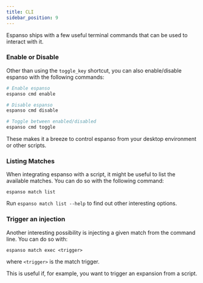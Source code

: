 ```yaml
---
title: CLI
sidebar_position: 9
---
```


Espanso ships with a few useful terminal commands that can be used to interact
with it.

### Enable or Disable

Other than using the `toggle_key` shortcut, you can also enable/disable espanso
with the following commands:

```bash
# Enable espanso
espanso cmd enable

# Disable espanso
espanso cmd disable

# Toggle between enabled/disabled
espanso cmd toggle
```

These makes it a breeze to control espanso from your desktop environment or
other scripts.

### Listing Matches

When integrating espanso with a script, it might be useful to list the available
matches. You can do so with the following command:

```
espanso match list
```

Run `espanso match list --help` to find out other interesting options.

### Trigger an injection

Another interesting possibility is injecting a given match from the command
line. You can do so with:

```
espanso match exec <trigger>
```

where `<trigger>` is the match trigger.

This is useful if, for example, you want to trigger an expansion from a script.
